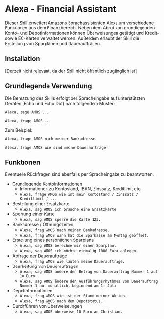 # Alexa - Financial Assistant

Dieser Skill erweitert Amazons Sprachassistenten Alexa um verschiedene Funktionen aus dem Finanzbereich. Neben dem Abruf von grundlegenden Konto- und Depotinformationen können Überweisungen getätigt und Kredit- sowie EC-Karten verwaltet werden. Außerdem erlaubt der Skill die Erstellung von Sparplänen und Daueraufträgen.

## Installation

[Derzeit nicht relevant, da der Skill nicht öffentlich zugänglich ist]

## Grundlegende Verwendung

Die Benutzung des Skills erfolgt per Spracheingabe auf unterstützten Geräten (Echo und Echo Dot) nach folgendem Muster:

`Alexa, sage AMOS ...`

`Alexa, frage AMOS ...`

Zum Beispiel:

`Alexa, frage AMOS nach meiner Bankadresse.`

`Alexa, frage AMOS wie sind meine Daueraufträge.`

## Funktionen

Eventuelle Rückfragen sind ebenfalls per Spracheingabe zu beantworten.

- Grundlegende Kontoinformationen
  - Informationen zu Kontostand, IBAN, Zinssatz, Kreditlimit etc.
  - `Alexa, frage AMOS wie ist mein Kontostand / Zinssatz / Kreditlimit / ...`
- Bestellung einer Ersatzkarte
  - `Alexa, sag AMOS ich brauche eine Ersatzkarte.`
- Sperrung einer Karte
  - `Alexa, sag AMOS sperre die Karte 123.`
- Bankadresse / Öffnungszeiten
  - `Alexa, frag AMOS nach meiner Bankadresse.`
  - `Alexa, frag AMOS wann hat die Sparkasse am Montag geöffnet.`
- Erstellung eines persönlichen Sparplans
  - `Alexa, sag AMOS berechne mir einen Sparplan.`
  - `Alexa, sag AMOS ich möchte einmalig 1000 Euro anlegen.`
- Abfrage der Daueraufträge
  - `Alexa, frag AMOS wie lauten meine Daueraufträge.`
- Bearbeitung von Daueraufträgen
  - `Alexa, sag AMOS ändere den Betrag von Dauerauftrag Nummer 1 auf 10 Euro.`
  - `Alexa, sag AMOS ändere den Ausführungsrhythmus von Dauerauftrag Nummer 1 auf monatlich, beginnend am 1. Juli.`
- Depotinformationen
  - `Alexa, frag AMOS wie ist der Stand meiner Aktien.`
  - `Alexa, frag AMOS nach dem Depotstatus.`
- Durchführen von Überweiseungen
  - `Alexa, sag AMOS überweise 10 Euro an Christian.`

